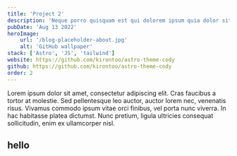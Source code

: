 ```yaml
---
title: 'Project 2'
description: 'Neque porro quisquam est qui dolorem ipsum quia dolor sit amet, consectetur, adipisci'
pubDate: 'Aug 13 2022'
heroImage:
    url: '/blog-placeholder-about.jpg'
    alt: 'GitHub wallpaper'
stack: ['Astro', 'JS', 'tailwind']
website: https://github.com/kirontoo/astro-theme-cody
github: https://github.com/kirontoo/astro-theme-cody
order: 2
---
```


Lorem ipsum dolor sit amet, consectetur adipiscing elit. Cras faucibus a tortor at molestie. Sed pellentesque leo auctor, auctor lorem nec, venenatis risus. Vivamus commodo ipsum vitae orci finibus, vel porta nunc viverra. In hac habitasse platea dictumst. Nunc pretium, ligula ultricies consequat sollicitudin, enim ex ullamcorper nisl.

## hello
